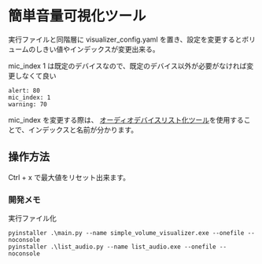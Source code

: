 # 簡単音量可視化ツール

実行ファイルと同階層に visualizer_config.yaml を置き、設定を変更するとボリュームのしきい値やインデックスが変更出来る。

mic_index 1 は既定のデバイスなので、既定のデバイス以外が必要がなければ変更しなくて良い
```
alert: 80
mic_index: 1
warning: 70
```

mic_index を変更する際は、 [オーディオデバイスリスト化ツール](./bin/list_audio.exe)を使用することで、インデックスと名前が分かります。

## 操作方法
Ctrl + x で最大値をリセット出来ます。

### 開発メモ
実行ファイル化
```
pyinstaller .\main.py --name simple_volume_visualizer.exe --onefile --noconsole
pyinstaller .\list_audio.py --name list_audio.exe --onefile --noconsole
```

